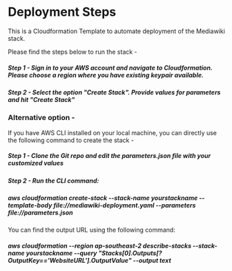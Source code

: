 # Deployment Steps

This is a Cloudformation Template to automate deployment of the Mediawiki stack.

Please find the steps below to run the stack -

##### Step 1 - Sign in to your AWS account and navigate to Cloudformation. Please choose a region where you have existing keypair available.

##### Step 2 - Select the option "Create Stack". Provide values for parameters and hit "Create Stack"

### Alternative option -

If you have AWS CLI installed on your local machine, you can directly use the following command to create the stack -

##### Step 1 - Clone the Git repo and edit the parameters.json file with your customized values

##### Step 2 - Run the CLI command:

##### aws cloudformation create-stack --stack-name yourstackname --template-body file://mediawiki-deployment.yaml --parameters file://parameters.json

You can find the output URL using the following command:

##### aws cloudformation --region ap-southeast-2 describe-stacks --stack-name yourstackname --query "Stacks[0].Outputs[?OutputKey=='WebsiteURL'].OutputValue" --output text